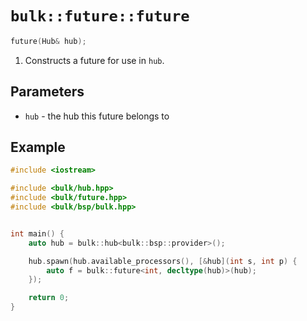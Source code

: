 # `bulk::future::future`

```cpp
future(Hub& hub);
```

1. Constructs a future for use in `hub`.

## Parameters

* `hub` - the hub this future belongs to

## Example

```cpp
#include <iostream>

#include <bulk/hub.hpp>
#include <bulk/future.hpp>
#include <bulk/bsp/bulk.hpp>


int main() {
    auto hub = bulk::hub<bulk::bsp::provider>();

    hub.spawn(hub.available_processors(), [&hub](int s, int p) {
        auto f = bulk::future<int, decltype(hub)>(hub);
    });

    return 0;
}
```
